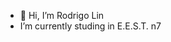 - 👋 Hi, I’m Rodrigo Lin
- I’m currently studing in E.E.S.T. n7
<!---
alexisrodrigolin/alexisrodrigolin is a ✨ special ✨ repository because its `README.md` (this file) appears on your GitHub profile.
You can click the Preview link to take a look at your changes.
--->
